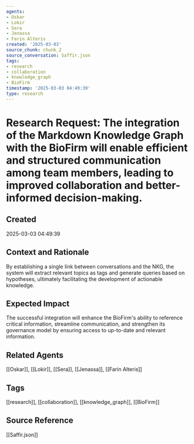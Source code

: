 ```yaml
---
agents:
- Oskar
- Lokir
- Sera
- Jenassa
- Farin Alteris
created: '2025-03-03'
source_chunk: chunk_2
source_conversation: Saffir.json
tags:
- research
- collaboration
- knowledge_graph
- BioFirm
timestamp: '2025-03-03 04:49:39'
type: research
---
```


# Research Request: The integration of the Markdown Knowledge Graph with the BioFirm will enable efficient and structured communication among team members, leading to improved collaboration and better-informed decision-making.

## Created
2025-03-03 04:49:39

## Context and Rationale
By establishing a single link between conversations and the NKG, the system will extract relevant topics as tags and generate queries based on hypotheses, ultimately facilitating the development of actionable knowledge.

## Expected Impact
The successful integration will enhance the BioFirm's ability to reference critical information, streamline communication, and strengthen its governance model by ensuring access to up-to-date and relevant information.

## Related Agents
[[Oskar]], [[Lokir]], [[Sera]], [[Jenassa]], [[Farin Alteris]]

## Tags
[[research]], [[collaboration]], [[knowledge_graph]], [[BioFirm]]

## Source Reference
[[Saffir.json]]

